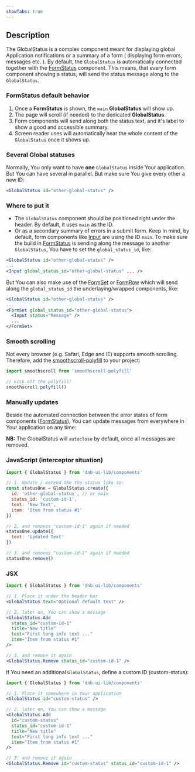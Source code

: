 ```yaml
---
showTabs: true
---
```


## Description

The GlobalStatus is a complex component meant for displaying global Application notifications or a summary of a form ( displaying form errors, messages etc. ).
By default, the `GlobalStatus` is automatically connected together with the [FormStatus](/uilib/components/form-status) component. This means, that every form component showing a status, will send the status message along to the `GlobalStatus`.

### FormStatus default behavior

1. Once a **FormStatus** is shown, the `main` **GlobalStatus** will show up.
1. The page will scroll (if needed) to the dedicated **GlobalStatus**.
1. Form components will send along both the status text, and it's label to show a good and accessible summary.
1. Screen reader uses will automatically hear the whole content of the `GlobalStatus` once it shows up.

### Several Global statuses

Normally, You only want to have **one** `GlobalStatus` inside Your application. But You can have several in parallel. But make sure You give every other a new ID:

```jsx
<GlobalStatus id="other-global-status" />
```

### Where to put it

- The `GlobalStatus` component should be positioned right under the header. By default, it uses `main` as the ID.
- Or as a secondary summary of errors in a submit form. Keep in mind, by default, form components like [Input](/uilib/components/input) are using the ID `main`. To make sure the build in [FormStatus](/uilib/components/form-status) is sending along the message to another `GlobalStatus`, You have to set the `global_status_id`, like:

```jsx
<GlobalStatus id="other-global-status" />
...
<Input global_status_id="other-global-status" ... />
```

But You can also make use of the [FormSet](/uilib/components/form-set) or [FormRow](/uilib/components/form-row) which will send along the `global_status_id` the underlaying/wrapped components, like:

```jsx
<GlobalStatus id="other-global-status" />
...
<FormSet global_status_id="other-global-status">
  <Input status="Message" />
  ...
</FormSet>
```

### Smooth scrolling

Not every browser (e.g. Safari, Edge and IE) supports smooth scrolling. Therefore, add the [smoothscroll-polyfill](https://github.com/iamdustan/smoothscroll) to your project:

```js
import smoothscroll from 'smoothscroll-polyfill'

// kick off the polyfill!
smoothscroll.polyfill()
```

### Manually updates

Beside the automated connection between the error states of form components ([FormStatus](/uilib/components/form-status)), You can update messages from everywhere in Your application on any time:

**NB:** The GlobalStatus will `autoclose` by default, once all messages are removed.

### JavaScript (interceptor situation)

```js
import { GlobalStatus } from 'dnb-ui-lib/components'

// 1. Update / extend the the status like so:
const statusOne = GlobalStatus.create({
  id: 'other-global-status', // or main
  status_id: 'custom-id-1',
  text: 'New Text',
  item: 'Item from status #1'
})

// 2. and removes "custom-id-1" again if needed
statusOne.update({
  text: 'Updated Text'
})

// 3. and removes "custom-id-1" again if needed
statusOne.remove()
```

### JSX

```jsx
import { GlobalStatus } from 'dnb-ui-lib/components'

// 1. Place it under the header bar
<GlobalStatus text="Optional default text" />

// 2. later on, You can show a message
<GlobalStatus.Add
  status_id="custom-id-1"
  title="New title"
  text="First long info text ..."
  item="Item from status #1"
/>

// 3. and remove it again
<GlobalStatus.Remove status_id="custom-id-1" />
```

If You need an additional `GlobalStatus`, define a custom ID (custom-status):

```jsx
import { GlobalStatus } from 'dnb-ui-lib/components'

// 1. Place it somewhere in Your application
<GlobalStatus id="custom-status" />

// 2. later on, You can show a message
<GlobalStatus.Add
  id="custom-status"
  status_id="custom-id-1"
  title="New title"
  text="First long info text ..."
  item="Item from status #1"
/>

// 3. and remove it again
<GlobalStatus.Remove id="custom-status" status_id="custom-id-1" />
```
